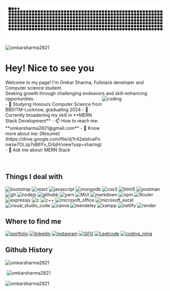 <img src="https://raw.githubusercontent.com/andrekolodochka/andrekolodochka/439a8c71a6b35e9a164cdfe50af58fee214748c9/github-contribution-grid-snake.svg">
<!--<img align="center" alt="coding" width="1050" height="360" src="https://user-images.githubusercontent.com/74038190/225813708-98b745f2-7d22-48cf-9150-083f1b00d6c9.gif">-->
<p align="left"> <img src="https://komarev.com/ghpvc/?username=omkarsharma2821&label=Profile%20views&color=0e75b6&style=flat" alt="omkarsharma2821" /> </p>
<h1 align="left">Hey! Nice to see you</h1>  
Welcome to my page!  
I'm Omkar Sharma, Fullstack developer and Computer science student.<br>Seeking growth through challenging endeavors and skill-enhancing opportunities.
<img align="right" alt="coding" width="200" height="180" src="https://user-images.githubusercontent.com/74038190/216655813-c9147cb2-cfee-4955-b591-52cac08f1f60.gif">
<br> 
- 📝 Studying Honours Computer Science from BBDITM-Lucknow, graduating 2024
- 🌱 Currently broadening my skill in **MERN Stack Development**
- 📫 How to reach me: **omkarsharma2821@gmail.com**
- 📄 Know more about me: [Resume](https://drive.google.com/file/d/1r42aIsIcwFnnwze7OLzp7sB6Yv_DrbjH/view?usp=sharing)
- 💬 Ask me about: MERN Stack
  <br>
  <br> 
  <br>
  
## Things I deal with
![bootstrap](https://img.shields.io/badge/bootstrap-red?style=for-the-badge&logo=bootstrap&logoColor=white)
![react](https://img.shields.io/badge/react-black?style=for-the-badge&logo=react&logoColor)
![javascript](https://img.shields.io/badge/Javascript-black?style=for-the-badge&logo=javascript&logoColor)
![mongodb](https://img.shields.io/badge/mongodb-blue?style=for-the-badge&logo=mongodb&logoColor)
![css3](https://img.shields.io/badge/css3-purple?style=for-the-badge&logo=css3&logoColor=white)
![html5](https://img.shields.io/badge/Html5-violet?style=for-the-badge&logo=html5&logoColor=white)
![postman](https://img.shields.io/badge/postman-black?style=for-the-badge&logo=postman&logoColor=white)
![git](https://img.shields.io/badge/git-yellow?style=for-the-badge&logo=git&logoColor=white)
![nodejs](https://img.shields.io/badge/nodejs-1DA1F2?style=for-the-badge&logo=node.js&logoColor=white)
![githubb](https://img.shields.io/badge/github-black?style=for-the-badge&logo=github&logoColor=white)
![yarn](https://img.shields.io/badge/yarn-1DA1F2?style=for-the-badge&logo=yarn&logoColor=white)
![MUI](https://img.shields.io/badge/MUI-white?style=for-the-badge&logo=MUI&logoColor)
![markdown](https://img.shields.io/badge/Markdown-1DA1F2?style=for-the-badge&logo=markdown&logoColor=white)
![npm](https://img.shields.io/badge/npm-black?style=for-the-badge&logo=npm&logoColor)
![Router](https://img.shields.io/badge/React_Router-black?style=for-the-badge&logo=ReactRouter&logoColor)
![expressjs](https://img.shields.io/badge/express.js-grey?style=for-the-badge&logo=express&logoColor)
![c](https://img.shields.io/badge/-C?style=for-the-badge&logo=C&logoColor=white)
![c++](https://img.shields.io/badge/++-purple?style=for-the-badge&logo=c&logoColor)
![microsoft_office](https://img.shields.io/badge/microsoft_office-grey?style=for-the-badge&logo=microsoftoffice&logoColor)
![microsoft_excel](https://img.shields.io/badge/microsoft_excel-purple?style=for-the-badge&logo=microsoftexcel&logoColor)
![visual_studio_code](https://img.shields.io/badge/visual_studio_code-red?style=for-the-badge&logo=visualstudiocode&logoColor)
![canva](https://img.shields.io/badge/canva-black?style=for-the-badge&logo=canva&logoColor=white)
![mendeley](https://img.shields.io/badge/mendeley-grey?style=for-the-badge&logo=mendeley&logoColor=white)
![xampp](https://img.shields.io/badge/xampp-white?style=for-the-badge&logo=xampp&logoColor)
![netlify](https://img.shields.io/badge/netlify-0B62C8?style=for-the-badge&logo=netlify&logoColor)
![render](https://img.shields.io/badge/render-0A66C2?style=for-the-badge&logo=render&logoColor) 


## Where to find me
[![portfolio](https://img.shields.io/badge/portfolio-purple?style=for-the-badge&logo=ko-fi&logoColor=white)](https://portfolio-weut.onrender.com/)
[![linkedin](https://img.shields.io/badge/linkedin-0A66C2?style=for-the-badge&logo=linkedin&logoColor=white)](https://www.linkedin.com/in/omkarsharmaa/)
[![instagram](https://img.shields.io/badge/INSTAGRAM-1AD1F8?style=for-the-badge&logo=instagram&logoColor=white)](https://instagram.com/omkarsharmaa_)
[![GFG](https://img.shields.io/badge/Geeks_For_Geeks-red?style=for-the-badge&logo=geeksforgeeks&logoColor=white)](https://auth.geeksforgeeks.org/user/omkarsharmaa)
[![Leetcode](https://img.shields.io/badge/leetcode-1DA1F2?style=for-the-badge&logo=leetcode&logoColor=white)](https://leetcode.com/omkarsharma2821/)
[![coding_ninja](https://img.shields.io/badge/coding_ninjas-0A66C2?style=for-the-badge&logo=codingninjas&logoColor=white)](https://www.codingninjas.com/studio/profile/omkarsharma2821)

## Github History
<p><img align="center" src="https://github-readme-stats.vercel.app/api/top-langs?username=omkarsharma2821&show_icons=true&locale=en&layout=compact&theme=radical&hide=less,PHP" alt="omkarsharma2821" /></p>
<p>&nbsp;<img align="center" src="https://github-readme-stats.vercel.app/api?username=omkarsharma2821&show_icons=true&locale=en&theme=radical" alt="omkarsharma2821" /></p>
<p><img align="center" src="https://github-readme-streak-stats.herokuapp.com/?user=omkarsharma2821&&theme=radical" alt="omkarsharma2821" /></p>
